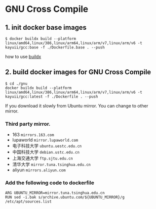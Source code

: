 # GNU Cross Compile

## 1. init docker base images
```
$ docker buildx build --platform linux/amd64,linux/386,linux/arm64,linux/arm/v7,linux/arm/v6 -t kayuii/gcc:base -f ./Dockerfile.base . --push
```
how to use [buildx](https://github.com/docker/buildx/blob/master/README.md)

## 2. build docker images for GNU Cross Compile
```
$ cd ./gnu 
docker buildx build --platform linux/amd64,linux/386,linux/arm64,linux/arm/v7,linux/arm/v6 -t kayuii/gcc:latest -f ./Dockerfile . --push
```
If you download it slowly from Ubuntu mirror. You can change to other mirror.

### Third party mirror.
* 163 `mirrors.163.com`
* lupaworld `mirror.lupaworld.com`
* 电子科技大学 `ubuntu.uestc.edu.cn`
* 中国科技大学 `debian.ustc.edu.cn`
* 上海交通大学 `ftp.sjtu.edu.cn`
* 清华大学 `mirror.tuna.tsinghua.edu.cn`
* aliyun `mirrors.aliyun.com`
  
### Add the following code to dockerfile
```
ARG UBUNTU_MIRROR=mirror.tuna.tsinghua.edu.cn
RUN sed -i.bak s/archive.ubuntu.com/${UBUNTU_MIRROR}/g /etc/apt/sources.list
```